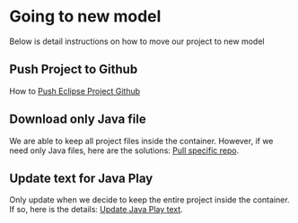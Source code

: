 # Going to new model

Below is detail instructions on how to move our project to new model

## Push Project to Github
How to
[Push Eclipse Project Github](push_eclipse_github.md)

## Download only Java file
We are able to keep all project files inside the container.
However, if we need only Java files, here are the solutions: 
[Pull specific repo](down_git.md).

## Update text for Java Play
Only update when we decide to keep the entire project inside the container. If so, here is the details:
[Update Java Play text](update_text_Java_Play.md).
